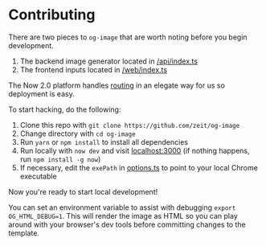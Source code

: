 # Contributing

There are two pieces to `og-image` that are worth noting before you begin development.

1. The backend image generator located in [/api/index.ts](https://github.com/zeit/og-image/blob/master/api/index.ts)
2. The frontend inputs located in [/web/index.ts](https://github.com/zeit/og-image/blob/master/web/index.ts)

The Now 2.0 platform handles [routing](https://github.com/zeit/og-image/blob/master/now.json#L6) in an elegate way for us so deployment is easy.

To start hacking, do the following:

1. Clone this repo with `git clone https://github.com/zeit/og-image`
2. Change directory with `cd og-image`
3. Run `yarn` or `npm install` to install all dependencies
4. Run locally with `now dev` and visit [localhost:3000](http://localhost:3000) (if nothing happens, run `npm install -g now`)
5. If necessary, edit the `exePath` in [options.ts](https://github.com/zeit/og-image/blob/master/api/_lib/options.ts) to point to your local Chrome executable

Now you're ready to start local development!

You can set an environment variable to assist with debugging `export OG_HTML_DEBUG=1`. This will render the image as HTML so you can play around with your browser's dev tools before committing changes to the template.
